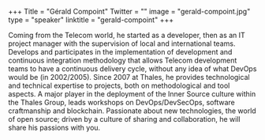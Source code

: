 +++
Title = "Gérald Compoint"
Twitter = ""
image = "gerald-compoint.jpg"
type = "speaker"
linktitle = "gerald-compoint"
+++

Coming from the Telecom world, he started as a developer, then as an IT project manager with the supervision of local and international teams. Develops and participates in the implementation of development and continuous integration methodology that allows Telecom development teams to have a continuous delivery cycle, without any idea of what DevOps would be (in 2002/2005).
Since 2007 at Thales, he provides technological and technical expertise to projects, both on methodological and tool aspects.
A major player in the deployment of the Inner Source culture within the Thales Group, leads workshops on DevOps/DevSecOps, software craftmanship and blockchain.
Passionate about new technologies, the world of open source; driven by a culture of sharing and collaboration, he will share his passions with you.